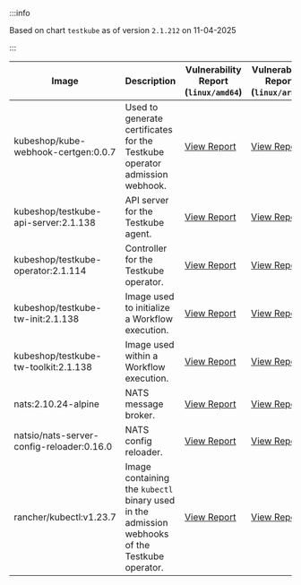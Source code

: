 :::info

Based on chart `testkube` as of version `2.1.212` on 11-04-2025

:::

| Image | Description | Vulnerability Report (`linux/amd64`) | Vulnerability Report (`linux/arm64`) | Docker Image |
|-------|-------------|----------------------------------------|----------------------------------------|--------------|
| kubeshop/kube-webhook-certgen:0.0.7 | Used to generate certificates for the Testkube operator admission webhook. | [View Report](./kube-webhook-certgen-0.0.7_linux_amd64.md) | [View Report](./kube-webhook-certgen-0.0.7_linux_arm64.md) | [View Image](https://hub.docker.com/layers/kubeshop/kube-webhook-certgen/0.0.7/images/sha256-99c5ac7ef7cf17b180a3ae9d11144120ff203017d6bd805dc95ab2648a5a6e7e?context=explore) |
| kubeshop/testkube-api-server:2.1.138 | API server for the Testkube agent. | [View Report](./testkube-api-server-2.1.138_linux_amd64.md) | [View Report](./testkube-api-server-2.1.138_linux_arm64.md) | [View Image](https://hub.docker.com/layers/kubeshop/testkube-api-server/2.1.138/images/sha256-39d7a7fbd041f46e64a8fdcaa2b7311f3767c915ecdbc1d3fef2bcf0829524fc?context=explore) |
| kubeshop/testkube-operator:2.1.114 | Controller for the Testkube operator. | [View Report](./testkube-operator-2.1.114_linux_amd64.md) | [View Report](./testkube-operator-2.1.114_linux_arm64.md) | [View Image](https://hub.docker.com/layers/kubeshop/testkube-operator/2.1.114/images/sha256-991e29661ac75736b10a7ec5a1dc37076c0c1e21195c2e1fe0df6ed8a0d39964?context=explore) |
| kubeshop/testkube-tw-init:2.1.138 | Image used to initialize a Workflow execution. | [View Report](./testkube-tw-init-2.1.138_linux_amd64.md) | [View Report](./testkube-tw-init-2.1.138_linux_arm64.md) | [View Image](https://hub.docker.com/layers/kubeshop/testkube-tw-init/2.1.138/images/sha256-9da2e8a6a6084605a08287dd95c7bf0dd10939ec23e48c01444baef15282275d?context=explore) |
| kubeshop/testkube-tw-toolkit:2.1.138 | Image used within a Workflow execution. | [View Report](./testkube-tw-toolkit-2.1.138_linux_amd64.md) | [View Report](./testkube-tw-toolkit-2.1.138_linux_arm64.md) | [View Image](https://hub.docker.com/layers/kubeshop/testkube-tw-toolkit/2.1.138/images/sha256-71fe2a12598873c83d392f3f605203d099cce0b82fe96c1ff8fba3aa4553f08c?context=explore) |
| nats:2.10.24-alpine | NATS message broker. | [View Report](./nats-2.10.24-alpine_linux_amd64.md) | [View Report](./nats-2.10.24-alpine_linux_arm64.md) | [View Image](https://hub.docker.com/layers/library/nats/2.10.24-alpine/images/sha256-d13ec5ce79a02e1be937820dd36db611e25bd0c08cd9947fa9a5d52a56bf91fc?context=explore) |
| natsio/nats-server-config-reloader:0.16.0 | NATS config reloader. | [View Report](./nats-server-config-reloader-0.16.0_linux_amd64.md) | [View Report](./nats-server-config-reloader-0.16.0_linux_arm64.md) | [View Image](https://hub.docker.com/layers/natsio/nats-server-config-reloader/0.16.0/images/sha256-6e1f185d0f39fdf6032872bd20f1ce134d4e18c923d55f7cf93d40afcf6a8ffe?context=explore) |
| rancher/kubectl:v1.23.7 | Image containing the `kubectl` binary used in the admission webhooks of the Testkube operator. | [View Report](./kubectl-v1.23.7_linux_amd64.md) | [View Report](./kubectl-v1.23.7_linux_arm64.md) | [View Image](https://hub.docker.com/layers/rancher/kubectl/v1.23.7/images/sha256-139cffe27d95d9b3cdeb782a7456cf5eb6a2d18b7a90b85a2c0bde4ff295bae8?context=explore) |
